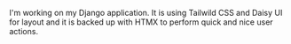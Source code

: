 I'm working on my Django application. It is using Tailwild CSS and Daisy UI for layout and it is backed up with HTMX to perform quick and nice user actions.